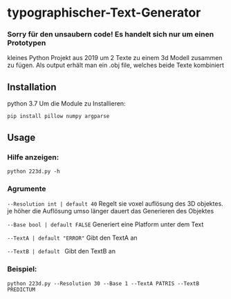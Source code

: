 # typographischer-Text-Generator
### Sorry für den unsaubern code! Es handelt sich nur um einen Prototypen
kleines Python Projekt aus 2019 um 2 Texte zu einem 3d Modell zusammen zu fügen.
Als output erhält man ein .obj file, welches beide Texte kombiniert

## Installation
python 3.7
Um die Module zu Installieren:

```
pip install pillow numpy argparse
```


## Usage
### Hilfe anzeigen:
```  
python 223d.py -h

```
### Agrumente

`--Resolution int | default 40` Regelt sie voxel auflösung des 3D objektes. je höher die Auflösung umso länger dauert das Generieren des Objektes

`--Base bool | default FALSE` Generiert eine Platform unter dem Text

`--TextA | default "ERROR"` Gibt den TextA an

`--TextB | default ` Gibt den TextB an

### Beispiel:
```
python 223d.py --Resolution 30 --Base 1 --TextA PATRIS --TextB PREDICTUM
```

